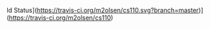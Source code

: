 ld Status](https://travis-ci.org/m2olsen/cs110.svg?branch=master)](https://travis-ci.org/m2olsen/cs110)
